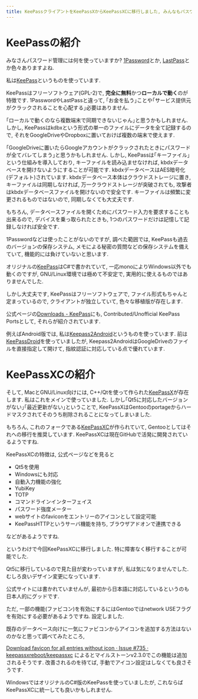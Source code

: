```yaml
---
title: KeePassクライアントをKeePassXからKeePassXCに移行しました, みんなもパスワード管理にはKeePassを使いましょう
---
```


# KeePassの紹介

みなさんパスワード管理には何を使っていますか?
[1Password](https://1password.com/)とか,
[LastPass](https://hwww.lastpass.com/ja)とか色々ありますよね.

私は[KeePass](https://keepass.info/)というものを使っています.

KeePassはフリーソフトウェア(GPL-2)で,
**完全に無料**かつ**ローカルで動く**のが特徴です.
1PasswordやLastPassと違って,
｢お金を払う｣ことや｢サービス提供元がクラックされることを心配する｣必要はありません.

｢ローカルで動くのなら複数端末で同期できないじゃん｣と思うかもしれません.
しかし,
KeePassはkdbxという形式の単一のファイルにデータを全て記録するので,
それをGoogleDriveやDropboxに置いておけば複数の端末で使えます.

｢GoogleDriveに置いたらGoogleアカウントがクラックされたときにパスワードが全てバレてしまう｣と思うかもしれません.
しかし,
KeePassは｢キーファイル｣という仕組みを導入しており,
キーファイルを読み込ませなければ,
kbdxデータベースを開けないようにすることが可能です.
kbdxデータベースはAES暗号化(デフォルト)されています.
kbdxデータベース本体はクラウドストレージに置き,
キーファイルは同期しなければ,
万一クラウドストレージが突破されても,
攻撃者はkbdxデータベースファイルを開けないので安全です.
キーファイルは頻繁に変更されるものではないので,
同期しなくても大丈夫です.

もちろん,
データベースファイルを開くためにパスワード入力を要求することも出来るので,
デバイスを乗っ取られたときも,
1つのパスワードだけは記憶して記録しなければ安全です.

1Passwordなどは使ったことがないのですが,
調べた範囲では,
KeePassも過去のバージョンの保存システム,
メモによる秘密の質問などの保存システムを備えていて,
機能的には負けていないと思います.

オリジナルの[KeePass](https://keepass.info/)はC#で書かれていて,
一応monoによりWindows以外でも動くのですが,
GNU/Linux環境では極めて不安定で,
実用的に使えるものではありませんでした.

しかし大丈夫です,
KeePassはフリーソフトウェアで,
ファイル形式もちゃんと定まっているので,
クライアントが独立していて,
色々な移植版が存在します.

公式ページの[Downloads - KeePass](https://keepass.info/download.html)にも,
Contributed/Unofficial KeePass Portsとして,
それらが紹介されています.

例えばAndroid版では,
私は[Keepass2Android](https://play.google.com/store/apps/details?id=keepass2android.keepass2android)というものを使っています.
前は[KeePassDroid](https://play.google.com/store/apps/details?id=com.android.keepass)を使っていましたが,
Keepass2AndroidはGoogleDriveのファイルを直接指定して開けて,
指紋認証に対応している点で優れています.

# KeePassXCの紹介

そして,
MacとGNU/Linux向けには,
C++/Qtを使って作られた[KeePassX](https://www.keepassx.org/)が存在します.
私はこれをメインで使っていました.
しかし｢Qt5に対応したバージョンがない｣｢最近更新がない｣ということで,
KeePassXはGentooのportageからハードマスクされてそのうち削除されることになってしまいました.

もちろん,
これのフォークである[KeePassXC](https://keepassxc.org/)が作られていて,
Gentooとしてはそれへの移行を推奨しています.
KeePassXCは現在GitHubで活発に開発されているようですね.

KeePassXCの特徴は,
公式ページなどを見ると

* Qt5を使用
* Windowsにも対応
* 自動入力機能の強化
* YubiKey
* TOTP
* コマンドラインインターフェイス
* パスワード強度メーター
* webサイトのfaviconをエントリーのアイコンとして設定可能
* KeePassHTTPというサーバ機能を持ち, ブラウザアドオンで連携できる

などがあるようですね.

というわけで今回KeePassXCに移行しました.
特に障害なく移行することが可能でした.

Qt5に移行しているので見た目が変わっていますが,
私は気になりませんでした.
むしろ良いデザイン変更になっています.

公式サイトには書かれていませんが,
最初から日本語に対応しているというのも日本人的にグッドです.

ただ,
一部の機能(ファビコン)を有効にするにはGentooではnetwork USEフラグを有効にする必要があるようですね.
設定しました.

既存のデータベース向けに一気にファビコンからアイコンを追加する方法はないのかなと思って調べてみたところ,

[Download favicon for all entries without icon · Issue #735 · keepassxreboot/keepassxc](https://github.com/keepassxreboot/keepassxc/issues/735)
によるとマイルストーンv2.3.0でこの機能は追加されるそうです.
改善されるのを待てば,
手動でアイコン設定はしなくても良さそうです.

WindowsではオリジナルのC#版のKeePassを使っていましたが,
これならばKeePassXCに統一しても良いかもしれません.
